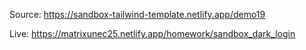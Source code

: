 Source: https://sandbox-tailwind-template.netlify.app/demo19

Live: https://matrixunec25.netlify.app/homework/sandbox_dark_login